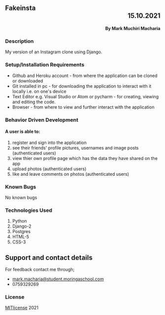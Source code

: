 ## Fakeinsta <div dir="rtl">15.10.2021</div>
#### <div dir="rtl">By **Mark Muchiri Macharia**</div>

### Description
My version of an Instagram clone using Django.


### Setup/Installation Requirements
* Github and Heroku account - from where the application can be cloned or downloaded
* Git installed in pc - for downloading the application to interact with it locally i.e. on one's device
* Text Editor e.g. Visual Studio or Atom or pycharm - for creating, viewing and editing the code.
* Browser - from where to view and further interact with the application

### Behavior Driven Development
#### A user is able to:
1. register and sign into the application
2. see their friends' profile pictures, usernames and image posts (authenticated users)
3. view thier own profile page which has the data they have shared on the app
4. upload photos (authenticated users)
5. like and leave comments on photos (authenticated users)

### Known Bugs
No known bugs

### Technologies Used
1. Python 
2. Django-2
3. Postgres
4. HTML-5
5. CSS-3

## Support and contact details
For feedback contact me through;
* mark.macharia@student.moringaschool.com
* 0759329269

### License
[MITlicense](LICENSE) 2021 